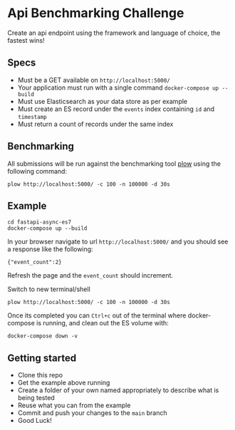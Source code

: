 # Api Benchmarking Challenge

Create an api endpoint using the framework and language of choice, the fastest wins!


## Specs

- Must be a GET available on `http://localhost:5000/`
- Your application must run with a single command `docker-compose up --build`
- Must use Elasticsearch as your data store as per example
- Must create an ES record under the `events` index containing `id` and `timestamp`
- Must return a count of records under the same index

## Benchmarking 

All submissions will be run against the benchmarking tool [plow](https://github.com/six-ddc/plow)
using the following command:
```shell
plow http://localhost:5000/ -c 100 -n 100000 -d 30s
```

## Example

```shell
cd fastapi-async-es7
docker-compose up --build
```

In your browser navigate to url `http://localhost:5000/` and you should see a response like the following:

```shell
{"event_count":2}
```

Refresh the page and the `event_count` should increment.


Switch to new terminal/shell

```shell
plow http://localhost:5000/ -c 100 -n 100000 -d 30s
```

Once its completed you can `Ctrl+c` out of the terminal where docker-compose is running, and clean out the ES volume with: 

```shell
docker-compose down -v
```

## Getting started

- Clone this repo
- Get the example above running
- Create a folder of your own named appropriately to describe what is being tested
- Reuse what you can from the example
- Commit and push your changes to the `main` branch
- Good Luck!

